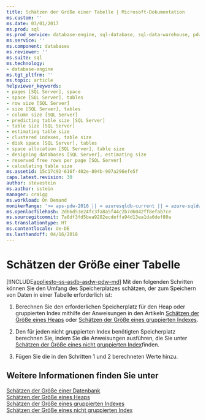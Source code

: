 ```yaml
---
title: Schätzen der Größe einer Tabelle | Microsoft-Dokumentation
ms.custom: ''
ms.date: 03/01/2017
ms.prod: sql
ms.prod_service: database-engine, sql-database, sql-data-warehouse, pdw
ms.service: ''
ms.component: databases
ms.reviewer: ''
ms.suite: sql
ms.technology:
- database-engine
ms.tgt_pltfrm: ''
ms.topic: article
helpviewer_keywords:
- pages [SQL Server], space
- space [SQL Server], tables
- row size [SQL Server]
- size [SQL Server], tables
- column size [SQL Server]
- predicting table size [SQL Server]
- table size [SQL Server]
- estimating table size
- clustered indexes, table size
- disk space [SQL Server], tables
- space allocation [SQL Server], table size
- designing databases [SQL Server], estimating size
- reserved free rows per page [SQL Server]
- calculating table size
ms.assetid: 15c17c92-616f-402e-894b-907a296efe5f
caps.latest.revision: 30
author: stevestein
ms.author: sstein
manager: craigg
ms.workload: On Demand
monikerRange: '>= aps-pdw-2016 || = azuresqldb-current || = azure-sqldw-latest || >= sql-server-2016 || = sqlallproducts-allversions'
ms.openlocfilehash: 2d66d53e24fc3fa8a5f44c2b7d6042ff8efab7ce
ms.sourcegitcommit: 7a6df3fd5bea9282ecdeffa94d13ea1da6def80a
ms.translationtype: HT
ms.contentlocale: de-DE
ms.lasthandoff: 04/16/2018
---
```

# <a name="estimate-the-size-of-a-table"></a>Schätzen der Größe einer Tabelle
[!INCLUDE[appliesto-ss-asdb-asdw-pdw-md](../../includes/appliesto-ss-asdb-asdw-pdw-md.md)]
  Mit den folgenden Schritten können Sie den Umfang des Speicherplatzes schätzen, der zum Speichern von Daten in einer Tabelle erforderlich ist:  
  
1.  Berechnen Sie den erforderlichen Speicherplatz für den Heap oder gruppierten Index mithilfe der Anweisungen in den Artikeln [Schätzen der Größe eines Heaps](../../relational-databases/databases/estimate-the-size-of-a-heap.md) oder [Schätzen der Größe eines gruppierten Indexes](../../relational-databases/databases/estimate-the-size-of-a-clustered-index.md).  
  
2.  Den für jeden nicht gruppierten Index benötigten Speicherplatz berechnen Sie, indem Sie die Anweisungen ausführen, die Sie unter [Schätzen der Größe eines nicht gruppierten Index](../../relational-databases/databases/estimate-the-size-of-a-nonclustered-index.md)finden.  
  
3.  Fügen Sie die in den Schritten 1 und 2 berechneten Werte hinzu.  
  
## <a name="see-also"></a>Weitere Informationen finden Sie unter  
 [Schätzen der Größe einer Datenbank](../../relational-databases/databases/estimate-the-size-of-a-database.md)   
 [Schätzen der Größe eines Heaps](../../relational-databases/databases/estimate-the-size-of-a-heap.md)   
 [Schätzen der Größe eines gruppierten Indexes](../../relational-databases/databases/estimate-the-size-of-a-clustered-index.md)   
 [Schätzen der Größe eines nicht gruppierten Index](../../relational-databases/databases/estimate-the-size-of-a-nonclustered-index.md)  
  
  
